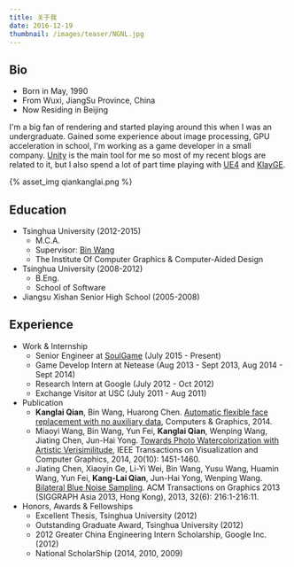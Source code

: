 ```yaml
---
title: 关于我
date: 2016-12-19
thumbnail: /images/teaser/NGNL.jpg
---
```


## Bio

- Born in May, 1990
- From Wuxi, JiangSu Province, China
- Now Residing in Beijing

I'm a big fan of rendering and started playing around this when I was an undergraduate. Gained some experience about image processing, GPU acceleration in school, I'm working as a game developer in a small company. [Unity](http://unity3d.com/) is the main tool for me so most of my recent blogs are related to it, but I also spend a lot of part time playing with [UE4](https://www.unrealengine.com/) and [KlayGE](http://www.klayge.org/).

{% asset_img qiankanglai.png %}

## Education

- Tsinghua University (2012-2015)
	- M.C.A.
	- Supervisor: [Bin Wang](http://cgcad.thss.tsinghua.edu.cn/wangbin/)
	- The Institute Of Computer Graphics & Computer-Aided Design
- Tsinghua University (2008-2012)
	- B.Eng.
	- School of Software
- Jiangsu Xishan Senior High School (2005-2008)

## Experience

- Work & Internship
	- Senior Engineer at [SoulGame](http://soulgame.com/) (July 2015 - Present)
	- Game Develop Intern at Netease (Aug 2013 - Sept 2013, Aug 2014 - Sept 2014)
	- Research Intern at Google (July 2012 - Oct 2012)
	- Exchange Visitor at USC (July 2011 - Aug 2011)
- Publication
	- **Kanglai Qian**, Bin Wang, Huarong Chen. [Automatic flexible face replacement with no auxiliary data](http://www.sciencedirect.com/science/article/pii/S0097849314000752), Computers & Graphics, 2014.
	- Miaoyi Wang, Bin Wang, Yun Fei, **Kanglai Qian**, Wenping Wang, Jiating Chen, Jun-Hai Yong. [Towards Photo Watercolorization with Artistic Verisimilitude](http://dx.doi.org/10.1109/TVCG.2014.2303984), IEEE Transactions on Visualization and Computer Graphics, 2014, 20(10): 1451-1460.
	- Jiating Chen, Xiaoyin Ge, Li-Yi Wei, Bin Wang, Yusu Wang, Huamin Wang, Yun Fei, **Kang-Lai Qian**, Jun-Hai Yong, Wenping Wang. [Bilateral Blue Noise Sampling](http://dl.acm.org/citation.cfm?id=2508375). ACM Transactions on Graphics 2013 (SIGGRAPH Asia 2013, Hong Kong), 2013, 32(6): 216:1-216:11.
- Honors, Awards & Fellowships
	- Excellent Thesis, Tsinghua University (2012)
	- Outstanding Graduate Award, Tsinghua University (2012)
	- 2012 Greater China Engineering Intern Scholarship, Google Inc. (2012)
	- National ScholarShip (2014, 2010, 2009)
